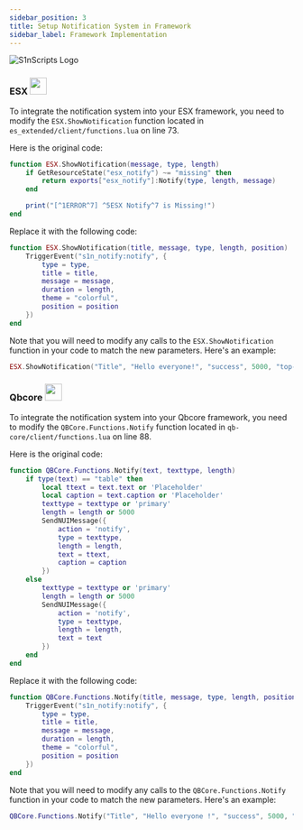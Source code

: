 ```yaml
---
sidebar_position: 3
title: Setup Notification System in Framework
sidebar_label: Framework Implementation
---
```


![S1nScripts Logo](https://forum.cfx.re/uploads/default/original/4X/7/1/8/718c6f28a9b5ab0dc33bf79288bcb418e7684326.jpeg)

### ESX <img src="https://esx.s3.fr-par.scw.cloud/blanc-800x800.png" width="30">

To integrate the notification system into your ESX framework, you need to modify the `ESX.ShowNotification` function located in `es_extended/client/functions.lua` on line 73. 

Here is the original code:

```lua
function ESX.ShowNotification(message, type, length)
    if GetResourceState("esx_notify") ~= "missing" then
        return exports["esx_notify"]:Notify(type, length, message)
    end

    print("[^1ERROR^7] ^5ESX Notify^7 is Missing!")
end
```
Replace it with the following code:
```lua
function ESX.ShowNotification(title, message, type, length, position)
    TriggerEvent("s1n_notify:notify", {
        type = type,
        title = title,
        message = message,
        duration = length,
        theme = "colorful",
        position = position
    })
end
```
Note that you will need to modify any calls to the `ESX.ShowNotification` function in your code to match the new parameters. Here's an example:
```lua
ESX.ShowNotification("Title", "Hello everyone!", "success", 5000, "top-right")
```

### Qbcore <img src="https://www.gitbook.com/cdn-cgi/image/width=256,dpr=2,height=40,fit=contain,format=auto/https%3A%2F%2F1645475769-files.gitbook.io%2F~%2Ffiles%2Fv0%2Fb%2Fgitbook-x-prod.appspot.com%2Fo%2Fspaces%252FBTxg66Z0GQkOQS46Nzn3%252Flogo%252F2VUg8eCqX2nybWhxImyU%252FLogotype%2520-%2520Display%2520Picture%2520-%2520Stylized%2520-%2520Red.png%3Falt%3Dmedia%26token%3Df2dea7ab-8c44-41a5-ad45-6b0fd8f6248e" width="30">


To integrate the notification system into your Qbcore framework, you need to modify the `QBCore.Functions.Notify` function located in `qb-core/client/functions.lua` on line 88. 

Here is the original code:

```lua
function QBCore.Functions.Notify(text, texttype, length)
    if type(text) == "table" then
        local ttext = text.text or 'Placeholder'
        local caption = text.caption or 'Placeholder'
        texttype = texttype or 'primary'
        length = length or 5000
        SendNUIMessage({
            action = 'notify',
            type = texttype,
            length = length,
            text = ttext,
            caption = caption
        })
    else
        texttype = texttype or 'primary'
        length = length or 5000
        SendNUIMessage({
            action = 'notify',
            type = texttype,
            length = length,
            text = text
        })
    end
end
```
Replace it with the following code:
```lua
function QBCore.Functions.Notify(title, message, type, length, position)
    TriggerEvent("s1n_notify:notify", { 
        type = type, 
        title = title, 
        message = message, 
        duration = length, 
        theme = "colorful", 
        position = position
    })
end
```
Note that you will need to modify any calls to the `QBCore.Functions.Notify` function in your code to match the new parameters. Here's an example:
```lua
QBCore.Functions.Notify("Title", "Hello everyone !", "success", 5000, "top-right")
```
